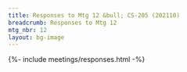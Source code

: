 ```yaml
---
title: Responses to Mtg 12 &bull; CS-205 (202110)
breadcrumb: Responses to Mtg 12
mtg_nbr: 12
layout: bg-image
---
```

 
{%- include meetings/responses.html -%}
